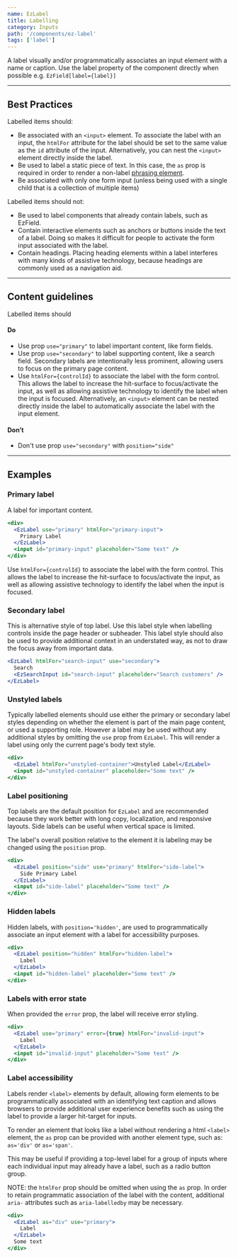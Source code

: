 ```yaml
---
name: EzLabel
title: Labelling
category: Inputs
path: '/components/ez-label'
tags: ['label']
---
```


A label visually and/or programmatically associates an input element with a name or caption. Use the label property of the component directly when possible e.g. `EzField[label={label}]`

---

## Best Practices

Labelled items should:

- Be associated with an `<input>` element. To associate the label with an input, the `htmlFor` attribute for the label should be set to the same value as the `id` attribute of the input. Alternatively, you can nest the `<input>` element directly inside the label.
- Be used to label a static piece of text. In this case, the `as` prop is required in order to render a non-label [phrasing element](https://developer.mozilla.org/en-US/docs/Web/Guide/HTML/Content_categories#phrasing_content).
- Be associated with only one form input (unless being used with a single child that is a collection of multiple items)

Labelled items should not:

- Be used to label components that already contain labels, such as EzField.
- Contain interactive elements such as anchors or buttons inside the text of a label. Doing so makes it difficult for people to activate the form input associated with the label.
- Contain headings. Placing heading elements within a label interferes with many kinds of assistive technology, because headings are commonly used as a navigation aid.

---

## Content guidelines

Labelled items should

#### Do

- Use prop `use="primary"` to label important content, like form fields.
- Use prop `use="secondary"` to label supporting content, like a search field. Secondary labels are intentionally less prominent, allowing users to focus on the primary page content.
- Use `htmlFor={controlId}` to associate the label with the form control. This allows the label to increase the hit-surface to focus/activate the input, as well as allowing assistive technology to identify the label when the input is focused. Alternatively, an `<input>` element can be nested directly inside the label to automatically associate the label with the input element.

#### Don’t

- Don't use prop `use="secondary"` with `position="side"`

---

## Examples

### Primary label

A label for important content.

```jsx
<div>
  <EzLabel use="primary" htmlFor="primary-input">
    Primary Label
  </EzLabel>
  <input id="primary-input" placeholder="Some text" />
</div>
```

Use `htmlFor={controlId}` to associate the label with the form control. This allows the label to increase the hit-surface to focus/activate the input, as well as allowing assistive technology to identify the label when the input is focused.

### Secondary label

This is alternative style of top label. Use this label style when labelling controls inside the page header or subheader. This label style should also be used to provide additional context in an understated way, as not to draw the focus away from important data.

```jsx
<EzLabel htmlFor="search-input" use="secondary">
  Search
  <EzSearchInput id="search-input" placeholder="Search customers" />
</EzLabel>
```

### Unstyled labels

Typically labelled elements should use either the primary or secondary label styles depending on whether the element is part of the main page content, or used a supporting role. However a label may be used without any additional styles by omitting the `use` prop from `EzLabel`. This will render a label using only the current page's body text style.

```jsx
<div>
  <EzLabel htmlFor="unstyled-container">Unstyled Label</EzLabel>
  <input id="unstyled-container" placeholder="Some text" />
</div>
```

### Label positioning

Top labels are the default position for `EzLabel` and are recommended because they work better with long copy, localization, and responsive layouts. Side labels can be useful when vertical space is limited.

The label's overall position relative to the element it is labeling may be changed using the `position` prop.

```jsx
<div>
  <EzLabel position="side" use="primary" htmlFor="side-label">
    Side Primary Label
  </EzLabel>
  <input id="side-label" placeholder="Some text" />
</div>
```

### Hidden labels

Hidden labels, with `position='hidden'`, are used to programmatically associate an input element with a label for accessibility purposes.

```jsx
<div>
  <EzLabel position="hidden" htmlFor="hidden-label">
    Label
  </EzLabel>
  <input id="hidden-label" placeholder="Some text" />
</div>
```

### Labels with error state

When provided the `error` prop, the label will receive error styling.

```jsx
<div>
  <EzLabel use="primary" error={true} htmlFor="invalid-input">
    Label
  </EzLabel>
  <input id="invalid-input" placeholder="Some text" />
</div>
```

### Label accessibility

Labels render `<label>` elements by default, allowing form elements to be programmatically associated with an identifying text caption and allows browsers to provide additional user experience benefits such as using the label to provide a larger hit-target for inputs.

To render an element that looks like a label without rendering a html `<label>` element, the `as` prop can be provided with another element type, such as: `as='div'` or `as='span'`.

This may be useful if providing a top-level label for a group of inputs where each individual input may already have a label, such as a radio button group.

NOTE: the `htmlFor` prop should be omitted when using the `as` prop. In order to retain programmatic association of the label with the content, additional `aria-` attributes such as `aria-labelledby` may be necessary.

```jsx
<div>
  <EzLabel as="div" use="primary">
    Label
  </EzLabel>
  Some text
</div>
```
